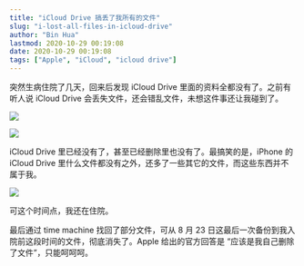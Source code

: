 ```yaml
---
title: "iCloud Drive 搞丢了我所有的文件"
slug: "i-lost-all-files-in-icloud-drive"
author: "Bin Hua"
lastmod: 2020-10-29 00:19:08
date: 2020-10-29 00:19:08
tags: ["Apple", "iCloud", "icloud drive"]
---
```


突然生病住院了几天，回来后发现 iCloud Drive 里面的资料全都没有了。之前有听人说 iCloud Drive 会丢失文件，还会错乱文件，未想这件事还让我碰到了。

![](/imgs/i-lost-all-files-in-icloud-drive-001.png)

![](/imgs/i-lost-all-files-in-icloud-drive-002.png)

iCloud Drive 里已经没有了，甚至已经删除里也没有了。最搞笑的是，iPhone 的 iCloud Drive 里什么文件都没有之外，还多了一些其它的文件，而这些东西并不属于我。

![](/imgs/i-lost-all-files-in-icloud-drive-003.jpeg)

可这个时间点，我还在住院。

最后通过 time machine 找回了部分文件，可从 8 月 23 日这最后一次备份到我入院前这段时间的文件，彻底消失了。Apple 给出的官方回答是 “应该是我自己删除了文件”，只能呵呵呵。